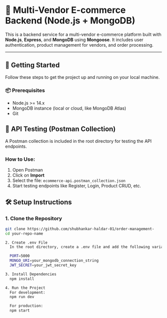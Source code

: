 # 🛒 Multi-Vendor E-commerce Backend (Node.js + MongoDB)

This is a backend service for a multi-vendor e-commerce platform built with **Node.js**, **Express**, and **MongoDB** using **Mongoose**. It includes user authentication, product management for vendors, and order processing.

---

## 🚀 Getting Started

Follow these steps to get the project up and running on your local machine.

### 📦 Prerequisites

- Node.js >= 14.x  
- MongoDB instance (local or cloud, like MongoDB Atlas)  
- Git  

## 🧪 API Testing (Postman Collection)

A Postman collection is included in the root directory for testing the API endpoints.

### How to Use:
1. Open Postman
2. Click on **Import**
3. Select the file: `ecommerce-api.postman_collection.json`
4. Start testing endpoints like Register, Login, Product CRUD, etc.

## 🛠️ Setup Instructions

### 1. Clone the Repository

```bash
git clone https://github.com/shubhankar-haldar-01/order-management-
cd your-repo-name

2. Create .env File
  In the root directory, create a .env file and add the following variables:

  PORT=5000
  MONGO_URI=your_mongodb_connection_string
  JWT_SECRET=your_jwt_secret_key

3. Install Dependencies
  npm install

4. Run the Project
  For development:
  npm run dev

  For production:
  npm start